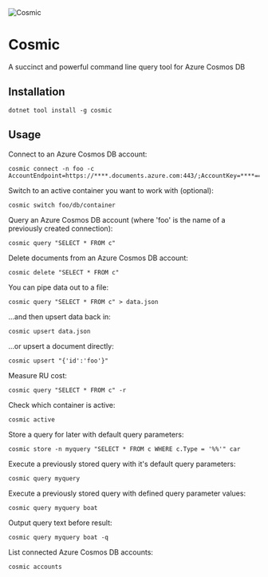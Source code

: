 <image src="https://raw.githubusercontent.com/creyke/Cosmic/master/Cosmic/icon.png" alt="Cosmic">

# Cosmic
A succinct and powerful command line query tool for Azure Cosmos DB

## Installation
```
dotnet tool install -g cosmic
```

## Usage
Connect to an Azure Cosmos DB account:
```
cosmic connect -n foo -c AccountEndpoint=https://****.documents.azure.com:443/;AccountKey=****==;
```

Switch to an active container you want to work with (optional):
```
cosmic switch foo/db/container
```

Query an Azure Cosmos DB account (where 'foo' is the name of a previously created connection):
```
cosmic query "SELECT * FROM c"
```

Delete documents from an Azure Cosmos DB account:
```
cosmic delete "SELECT * FROM c"
```

You can pipe data out to a file:
```
cosmic query "SELECT * FROM c" > data.json
```

...and then upsert data back in:
```
cosmic upsert data.json
```

...or  upsert a document directly:
```
cosmic upsert "{'id':'foo'}"
```

Measure RU cost:
```
cosmic query "SELECT * FROM c" -r
```

Check which container is active:
```
cosmic active
```

Store a query for later with default query parameters:
```
cosmic store -n myquery "SELECT * FROM c WHERE c.Type = '%%'" car
```

Execute a previously stored query with it's default query parameters:
```
cosmic query myquery
```

Execute a previously stored query with defined query parameter values:
```
cosmic query myquery boat
```

Output query text before result:
```
cosmic query myquery boat -q
```

List connected Azure Cosmos DB accounts:
```
cosmic accounts
```
